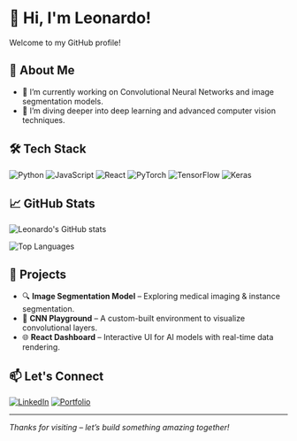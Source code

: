 # 👋 Hi, I'm Leonardo!

Welcome to my GitHub profile!

## 🧠 About Me

- 🔭 I’m currently working on Convolutional Neural Networks and image segmentation models.
- 🌱 I’m diving deeper into deep learning and advanced computer vision techniques.

## 🛠️ Tech Stack

![Python](https://img.shields.io/badge/-Python-3776AB?style=flat-square&logo=python&logoColor=white)
![JavaScript](https://img.shields.io/badge/-JavaScript-F7DF1E?style=flat-square&logo=javascript&logoColor=black)
![React](https://img.shields.io/badge/-React-61DAFB?style=flat-square&logo=react&logoColor=black)
![PyTorch](https://img.shields.io/badge/-PyTorch-EE4C2C?style=flat-square&logo=pytorch&logoColor=white)
![TensorFlow](https://img.shields.io/badge/-TensorFlow-FF6F00?style=flat-square&logo=tensorflow&logoColor=white)
![Keras](https://img.shields.io/badge/-Keras-D00000?style=flat-square&logo=keras&logoColor=white)


## 📈 GitHub Stats

![Leonardo's GitHub stats](https://github-readme-stats.vercel.app/api?username=leonardo-dev&show_icons=true&theme=radical)

![Top Languages](https://github-readme-stats.vercel.app/api/top-langs/?username=leonardo-dev&layout=compact&theme=radical)

## 🚀 Projects

- 🔍 **Image Segmentation Model** – Exploring medical imaging & instance segmentation.
- 🤖 **CNN Playground** – A custom-built environment to visualize convolutional layers.
- 🌐 **React Dashboard** – Interactive UI for AI models with real-time data rendering.

## 📫 Let's Connect

[![LinkedIn](https://img.shields.io/badge/-LinkedIn-0077B5?style=flat-square&logo=linkedin&logoColor=white)](https://linkedin.com/in/your-link)
[![Portfolio](https://img.shields.io/badge/-Portfolio-24292E?style=flat-square&logo=github&logoColor=white)](https://your-portfolio.com)

---

_Thanks for visiting – let’s build something amazing together!_
